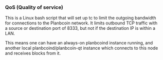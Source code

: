 ### QoS (Quality of service) ###

This is a Linux bash script that will set up tc to limit the outgoing bandwidth for connections to the Planbcoin network. It limits outbound TCP traffic with a source or destination port of 8333, but not if the destination IP is within a LAN.

This means one can have an always-on planbcoind instance running, and another local planbcoind/planbcoin-qt instance which connects to this node and receives blocks from it.
